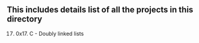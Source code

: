 ## This includes details list of all the projects in this directory

17. 0x17. C - Doubly linked lists
